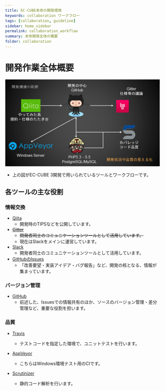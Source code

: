 ```yaml
---
title: EC-CUBE本体の開発環境
keywords: collaboration ワークフロー
tags: [collaboration, guideline]
sidebar: home_sidebar
permalink: collaboration_workflow
summary: 本体開発全体の概要
folder: collaboration
---
```


# 開発作業全体概要

![全体概要](/images/collaboration/work-flow.png)

- 上の図がEC-CUBE 3開発で用いられているツールとワークフローです。

## 各ツールの主な役割

### 情報交換

- <a href="http://qiita.com/tags/EC-CUBE3" target="_blank">Qiita</a>
    - 開発時のTIPSなどを公開しています。
- ~~<a href="https://gitter.im/" target="_blank">Gitter</a>~~
    - ~~開発者同士のコミュニケーションツールとして活用しています。~~
    - 現在はSlackをメインに運営しています。
- <a href="https://ec-cube.slack.com/messages" target="_blank">Slack</a>
    - 開発者同士のコミュニケーションツールとして活用しています。
- <a href="https://github.com/EC-CUBE/ec-cube/issues" target="_blank">GitHubのIssues</a>
    - 「改善要望・実装アイデア・バグ報告」など、開発の核となる、情報が集まっています。

### バージョン管理

- <a href="https://github.com/" target="_blank">GitHub</a>
    - 前述した、Issuesでの情報共有のほか、ソースのバージョン管理・差分管理など、重要な役割を担います。

### 品質

- <a href="https://travis-ci.org/" target="_blank">Travis</a>
    - テストコードを指定した環境で、ユニットテストを行います。

- <a href="https://ci.appveyor.com/login" target="_blank">AppVeyor</a>
    - こちらはWindows環境テスト用のCIです。

- <a href="https://scrutinizer-ci.com/" target="_blank">Scrutinizer</a>
    - 静的コード解析を行います。
